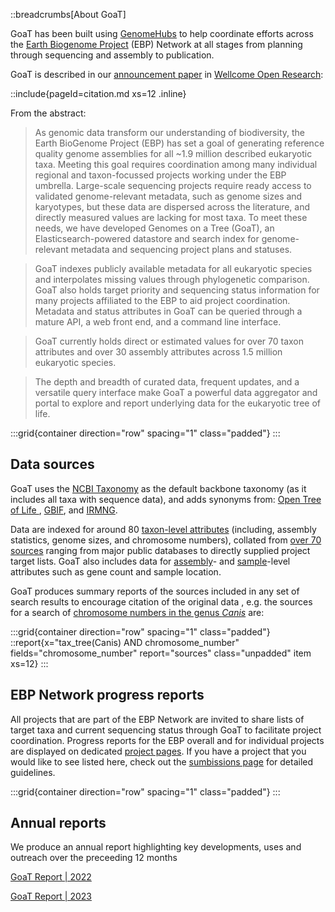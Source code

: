 <!--
Content to display at 
-   /landing
-   /help/about -> created a file to serve as soft link in the folder /help. removing it seems to break the redirect to /about
-->
::breadcrumbs[About GoaT]

GoaT has been built using [GenomeHubs](https://github.com/genomehubs/genomehubs) to help coordinate efforts across the [Earth Biogenome Project](https://www.earthbiogenome.org) (EBP) Network at all stages from planning through sequencing and assembly to publication.

GoaT is described in our [announcement paper](https://wellcomeopenresearch.org/articles/8-24) in [Wellcome Open Research](https://wellcomeopenresearch.org):

::include{pageId=citation.md xs=12 .inline}

From the abstract:

> As genomic data transform our understanding of biodiversity, the Earth BioGenome Project (EBP) has set a goal of generating reference quality genome assemblies for all ~1.9 million described eukaryotic taxa. Meeting this goal requires coordination among many individual regional and taxon-focussed projects working under the EBP umbrella. Large-scale sequencing projects require ready access to validated genome-relevant metadata, such as genome sizes and karyotypes, but these data are dispersed across the literature, and directly measured values are lacking for most taxa. To meet these needs, we have developed Genomes on a Tree (GoaT), an Elasticsearch-powered datastore and search index for genome-relevant metadata and sequencing project plans and statuses.

> GoaT indexes publicly available metadata for all eukaryotic species and interpolates missing values through phylogenetic comparison. GoaT also holds target priority and sequencing status information for many projects affiliated to the EBP to aid project coordination. Metadata and status attributes in GoaT can be queried through a mature API, a web front end, and a command line interface.

> GoaT currently holds direct or estimated values for over 70 taxon attributes and over 30 assembly attributes across 1.5 million eukaryotic species.

> The depth and breadth of curated data, frequent updates, and a versatile query interface make GoaT a powerful data aggregator and portal to explore and report underlying data for the eukaryotic tree of life.

:::grid{container direction="row" spacing="1" class="padded"}
:::

## Data sources

GoaT uses the [NCBI Taxonomy](https://www.ncbi.nlm.nih.gov/taxonomy) as the default backbone taxonomy (as it includes all taxa with sequence data), and adds synonyms from: [Open Tree of Life ](https://tree.opentreeoflife.org/opentree/opentree13.4@ott304358/Eukaryota), [GBIF](https://www.gbif.org/species/search), and [IRMNG](https://www.irmng.org/index.php).

Data are indexed for around 80 [taxon-level attributes](/types) (including, assembly statistics, genome sizes, and chromosome numbers), collated from [over 70 sources](/sources) ranging from major public databases to directly supplied project target lists. GoaT also includes data for [assembly](/types?result=assembly)- and [sample](/types?result=sample)-level attributes such as gene count and sample location.

GoaT produces summary reports of the sources included in any set of search results to encourage citation of the original data , e.g. the sources for a search of [chromosome numbers in the genus _Canis_](/search?query=tax_tree%28Canis%29%20AND%20chromosome_number&result=taxon&includeEstimates=false&summaryValues=count&taxonomy=ncbi&offset=0&fields=chromosome_number&names=&ranks=&report=sources) are:

:::grid{container direction="row" spacing="1" class="padded"}
::report{x="tax_tree(Canis) AND chromosome_number" fields="chromosome_number" report="sources" class="unpadded" item xs=12}
:::

## EBP Network progress reports

All projects that are part of the EBP Network are invited to share lists of target taxa and current sequencing status through GoaT to facilitate project coordination. Progress reports for the EBP overall and for individual projects are displayed on dedicated [project pages](/projects). If you have a project that you would like to see listed here, check out the [sumbissions page](/submissions) for detailed guidelines.

:::grid{container direction="row" spacing="1" class="padded"}
:::

## Annual reports

We produce an annual report highlighting key developments, uses and outreach over the preceeding 12 months

[GoaT Report | 2022](https://docs.google.com/document/d/1sUhMCZQUuQ8vYhTqrsbKEpB4lpZfpPPr5jDYFuIWPe8/edit#heading=h.j5pprs5ge9pk)

[GoaT Report | 2023](https://docs.google.com/document/d/1GLXEEsIHAh22k6jev0LKy9R9o9eTU7fhjoPlBvDv0zw/edit)
